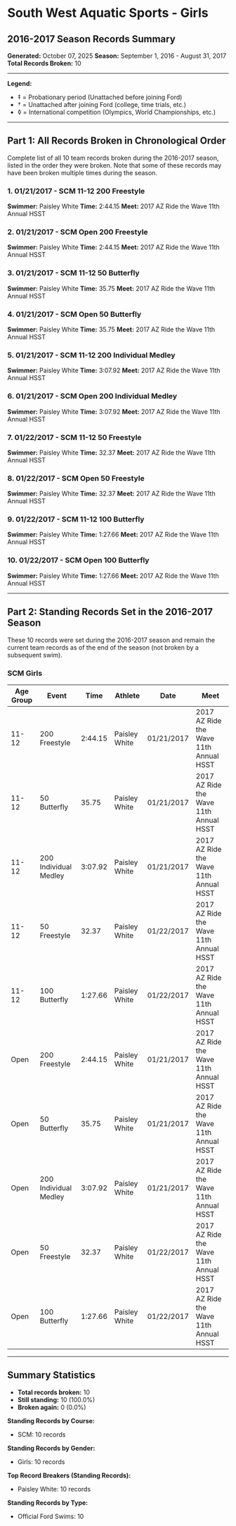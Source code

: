 # South West Aquatic Sports - Girls
## 2016-2017 Season Records Summary

**Generated:** October 07, 2025
**Season:** September 1, 2016 - August 31, 2017
**Total Records Broken:** 10

---

**Legend:**
- ‡ = Probationary period (Unattached before joining Ford)
- † = Unattached after joining Ford (college, time trials, etc.)
- ◊ = International competition (Olympics, World Championships, etc.)

---

## Part 1: All Records Broken in Chronological Order

Complete list of all 10 team records broken during the 2016-2017 season,
listed in the order they were broken. Note that some of these records may have
been broken multiple times during the season.

### 1. 01/21/2017 - SCM 11-12 200 Freestyle

**Swimmer:** Paisley White
**Time:** 2:44.15
**Meet:** 2017 AZ Ride the Wave 11th Annual HSST

### 2. 01/21/2017 - SCM Open 200 Freestyle

**Swimmer:** Paisley White
**Time:** 2:44.15
**Meet:** 2017 AZ Ride the Wave 11th Annual HSST

### 3. 01/21/2017 - SCM 11-12 50 Butterfly

**Swimmer:** Paisley White
**Time:** 35.75
**Meet:** 2017 AZ Ride the Wave 11th Annual HSST

### 4. 01/21/2017 - SCM Open 50 Butterfly

**Swimmer:** Paisley White
**Time:** 35.75
**Meet:** 2017 AZ Ride the Wave 11th Annual HSST

### 5. 01/21/2017 - SCM 11-12 200 Individual Medley

**Swimmer:** Paisley White
**Time:** 3:07.92
**Meet:** 2017 AZ Ride the Wave 11th Annual HSST

### 6. 01/21/2017 - SCM Open 200 Individual Medley

**Swimmer:** Paisley White
**Time:** 3:07.92
**Meet:** 2017 AZ Ride the Wave 11th Annual HSST

### 7. 01/22/2017 - SCM 11-12 50 Freestyle

**Swimmer:** Paisley White
**Time:** 32.37
**Meet:** 2017 AZ Ride the Wave 11th Annual HSST

### 8. 01/22/2017 - SCM Open 50 Freestyle

**Swimmer:** Paisley White
**Time:** 32.37
**Meet:** 2017 AZ Ride the Wave 11th Annual HSST

### 9. 01/22/2017 - SCM 11-12 100 Butterfly

**Swimmer:** Paisley White
**Time:** 1:27.66
**Meet:** 2017 AZ Ride the Wave 11th Annual HSST

### 10. 01/22/2017 - SCM Open 100 Butterfly

**Swimmer:** Paisley White
**Time:** 1:27.66
**Meet:** 2017 AZ Ride the Wave 11th Annual HSST

---

## Part 2: Standing Records Set in the 2016-2017 Season

These 10 records were set during the 2016-2017 season and remain
the current team records as of the end of the season (not broken by a subsequent swim).

### SCM Girls

| Age Group | Event | Time | Athlete | Date | Meet |
|-----------|-------|------|---------|------|------|
| 11-12 | 200 Freestyle | 2:44.15 | Paisley White | 01/21/2017 | 2017 AZ Ride the Wave 11th Annual HSST |
| 11-12 | 50 Butterfly | 35.75 | Paisley White | 01/21/2017 | 2017 AZ Ride the Wave 11th Annual HSST |
| 11-12 | 200 Individual Medley | 3:07.92 | Paisley White | 01/21/2017 | 2017 AZ Ride the Wave 11th Annual HSST |
| 11-12 | 50 Freestyle | 32.37 | Paisley White | 01/22/2017 | 2017 AZ Ride the Wave 11th Annual HSST |
| 11-12 | 100 Butterfly | 1:27.66 | Paisley White | 01/22/2017 | 2017 AZ Ride the Wave 11th Annual HSST |
| Open | 200 Freestyle | 2:44.15 | Paisley White | 01/21/2017 | 2017 AZ Ride the Wave 11th Annual HSST |
| Open | 50 Butterfly | 35.75 | Paisley White | 01/21/2017 | 2017 AZ Ride the Wave 11th Annual HSST |
| Open | 200 Individual Medley | 3:07.92 | Paisley White | 01/21/2017 | 2017 AZ Ride the Wave 11th Annual HSST |
| Open | 50 Freestyle | 32.37 | Paisley White | 01/22/2017 | 2017 AZ Ride the Wave 11th Annual HSST |
| Open | 100 Butterfly | 1:27.66 | Paisley White | 01/22/2017 | 2017 AZ Ride the Wave 11th Annual HSST |


---

## Summary Statistics

- **Total records broken:** 10
- **Still standing:** 10 (100.0%)
- **Broken again:** 0 (0.0%)

**Standing Records by Course:**
- SCM: 10 records

**Standing Records by Gender:**
- Girls: 10 records

**Top Record Breakers (Standing Records):**
- Paisley White: 10 records

**Standing Records by Type:**
- Official Ford Swims: 10
